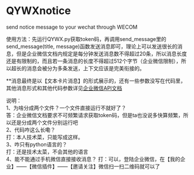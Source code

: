 # QYWXnotice
send notice message to your wechat through WECOM

使用方法：先运行QYWX.py获取token码，再调用send_message里的send_message(title, message)函数发送消息即可，理论上可以发送很长的消息，但是企业微信文档内规定是每分钟发送消息数不得超过20条，所以消息长度还是有限制的，而且若一条消息的长度不得超过512个字节（企业微信限制），所以超长的消息会被分为多条发送，上下文应该是完美衔接的。

**消息最终是以【文本卡片消息】的形式展示的，还有一些参数没写在代码里，其他消息形式和其他代码参数详见[企业微信API文档](https://work.weixin.qq.com/api/doc/90000/90135/90236#%E6%96%87%E6%9C%AC%E5%8D%A1%E7%89%87%E6%B6%88%E6%81%AF)

说明：  
1、为啥分成两个文件？一个文件直接运行不就好了？  
答：企业微信文档要求不可频繁请求获取token码，但是ta也没说多快算频繁，所以还是分成两个文件分别运行吧  
2、代码咋这么长嘞？  
打：本人技术菜，只能写成这样。  
3、咋只有python语言的？  
打：还是技术太菜，不会其他的语言  
4、能不能通过手机微信直接接收消息？
打：可以，登陆企业微信，在【我的企业】——【微信插件】——【邀请关注】微信扫一扫二维码就可以了
